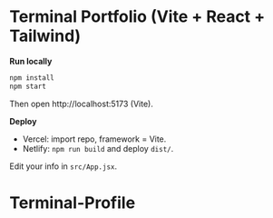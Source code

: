 # Terminal Portfolio (Vite + React + Tailwind)

**Run locally**
```bash
npm install
npm start
```
Then open http://localhost:5173 (Vite).

**Deploy**
- Vercel: import repo, framework = Vite.
- Netlify: `npm run build` and deploy `dist/`.

Edit your info in `src/App.jsx`.
# Terminal-Profile
